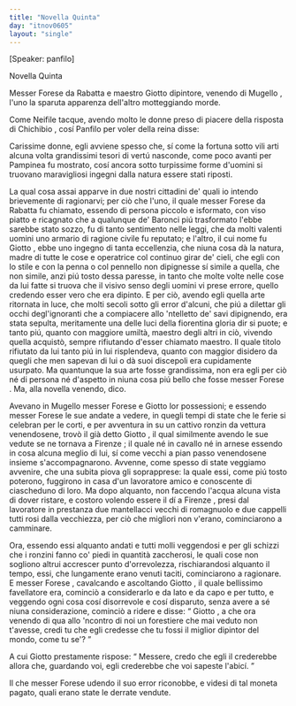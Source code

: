 ```yaml
---
title: "Novella Quinta"
day: "itnov0605"
layout: "single"
---
```

<html>
 <head>
 </head>
 <body>
  <div id="nov0605" type="novella" who="panfilo">
   <p>
    [Speaker: panfilo]
   </p>
   <head>
    Novella Quinta
   </head>
   <argument>
    <p>
     <milestone id="p06050001"/>
     Messer
     <name persref="forese" type="person">
      Forese da Rabatta
     </name>
     e maestro
     <name persref="giotto" type="person">
      Giotto
     </name>
     dipintore, venendo di
     <name placeref="mugello" type="place">
      Mugello
     </name>
     , l'uno la sparuta apparenza dell'altro motteggiando morde.
    </p>
   </argument>
   <div3 type="commentary" who="author">
    <p>
     <milestone id="p06050002"/>
     Come
     <name persref="neifile" type="person">
      Neifile
     </name>
     tacque, avendo molto le donne preso di piacere della risposta di
     <name persref="chichibio" type="person">
      Chichibio
     </name>
     , cos&iacute;
     <name persref="panfilo" type="person">
      Panfilo
     </name>
     per voler della
     <name persref="elissa" type="person">
      reina
     </name>
     disse:
    </p>
   </div3>
   <div3 type="commentary" who="panfilo">
    <p>
     <milestone id="p06050003"/>
     Carissime donne, egli avviene spesso che, s&iacute; come la fortuna sotto vili arti alcuna volta grandissimi tesori di vert&uacute; nasconde, come poco avanti per
     <name persref="pampinea" type="person">
      Pampinea
     </name>
     fu mostrato, cos&iacute; ancora sotto turpissime forme d'uomini si truovano maravigliosi ingegni dalla natura essere stati riposti.
    </p>
   </div3>
   <p>
    <milestone id="p06050004"/>
    La qual cosa assai apparve in due nostri cittadini de' quali io intendo brievemente di ragionarvi; per ci&ograve; che l'uno, il quale messer
    <name persref="forese" type="person">
     Forese da Rabatta
    </name>
    fu chiamato, essendo di persona piccolo e isformato, con viso piatto e ricagnato che a qualunque de' Baronci pi&uacute; trasformato l'ebbe sarebbe stato sozzo, fu di tanto sentimento nelle leggi, che da molti valenti uomini uno armario di ragione civile fu reputato;
    <milestone id="p06050005"/>
    e l'altro, il cui nome fu
    <name persref="giotto" type="person">
     Giotto
    </name>
    , ebbe uno ingegno di tanta eccellenzia, che niuna cosa d&agrave; la natura, madre di tutte le cose e operatrice col continuo girar de' cieli, che egli con lo stile e con la penna o col pennello non dipignesse s&iacute; simile a quella, che non simile, anzi pi&uacute; tosto dessa paresse, in tanto che molte volte nelle cose da lui fatte si truova che il visivo senso degli uomini vi prese errore, quello credendo esser vero che era dipinto.
    <milestone id="p06050006"/>
    E per ci&ograve;, avendo egli quella arte ritornata in luce, che molti secoli sotto gli error d'alcuni, che pi&uacute; a dilettar gli occhi degl'ignoranti che a compiacere allo 'ntelletto de' savi dipignendo, era stata sepulta, meritamente una delle luci della fiorentina gloria dir si puote; e tanto pi&uacute;, quanto con maggiore umilt&agrave;, maestro degli altri in ci&ograve;, vivendo quella acquist&ograve;, sempre rifiutando d'esser chiamato maestro.
    <milestone id="p06050007"/>
    Il quale titolo rifiutato da lui tanto pi&uacute; in lui risplendeva, quanto con maggior disidero da quegli che men sapevan di lui o d&agrave; suoi discepoli era cupidamente usurpato.
    <milestone id="p06050008"/>
    Ma quantunque la sua arte fosse grandissima, non era egli per ci&ograve; n&eacute; di persona n&eacute; d'aspetto in niuna cosa pi&uacute; bello che fosse
    <name persref="forese" type="person">
     messer Forese
    </name>
    . Ma, alla novella venendo, dico.
   </p>
   <p>
    <milestone id="p06050009"/>
    Avevano in
    <name placeref="mugello" type="place">
     Mugello
    </name>
    <name persref="forese" type="person">
     messer Forese
    </name>
    e
    <name persref="giotto" type="person">
     Giotto
    </name>
    lor possessioni; e essendo
    <name persref="forese" type="person">
     messer Forese
    </name>
    le sue andate a vedere, in quegli tempi di state che le ferie si celebran per le corti, e per avventura in su un cattivo ronzin da vettura venendosene, trov&ograve; il gi&agrave; detto
    <name persref="giotto" type="person">
     Giotto
    </name>
    , il qual similmente avendo le sue vedute se ne tornava a
    <name placeref="firenze" type="place">
     Firenze
    </name>
    ; il quale n&eacute; in cavallo n&eacute; in arnese essendo in cosa alcuna meglio di lui, s&iacute; come vecchi a pian passo venendosene insieme s'accompagnarono.
    <milestone id="p06050010"/>
    Avvenne, come spesso di state veggiamo avvenire, che una subita piova gli soprapprese: la quale essi, come pi&uacute; tosto poterono, fuggirono in casa d'un lavoratore amico e conoscente di ciascheduno di loro.
    <milestone id="p06050011"/>
    Ma dopo alquanto, non faccendo l'acqua alcuna vista di dover ristare, e costoro volendo essere il d&iacute; a
    <name placeref="firenze" type="place">
     Firenze
    </name>
    , presi dal lavoratore in prestanza due mantellacci vecchi di romagnuolo e due cappelli tutti rosi dalla vecchiezza, per ci&ograve; che migliori non v'erano, cominciarono a camminare.
   </p>
   <p>
    <milestone id="p06050012"/>
    Ora, essendo essi alquanto andati e tutti molli veggendosi e per gli schizzi che i ronzini fanno co' piedi in quantit&agrave; zaccherosi, le quali cose non sogliono altrui accrescer punto d'orrevolezza, rischiarandosi alquanto il tempo, essi, che lungamente erano venuti taciti, cominciarono a ragionare.
    <milestone id="p06050013"/>
    E
    <name persref="forese" type="person">
     messer Forese
    </name>
    , cavalcando e ascoltando
    <name persref="giotto" type="person">
     Giotto
    </name>
    , il quale bellissimo favellatore era, cominci&ograve; a considerarlo e da lato e da capo e per tutto, e veggendo ogni cosa cos&iacute; disorrevole e cos&iacute; disparuto, senza avere a s&eacute; niuna considerazione, cominci&ograve; a ridere e disse:
    <milestone id="p06050014"/>
    <q direct="unspecified" who="forese">
     <name persref="giotto" type="person">
      Giotto
     </name>
     , a che ora venendo di qua allo 'ncontro di noi un forestiere che mai veduto non t'avesse, credi tu che egli credesse che tu fossi il miglior dipintor del mondo, come tu se'?
    </q>
   </p>
   <p>
    <milestone id="p06050015"/>
    A cui
    <name persref="giotto" type="person">
     Giotto
    </name>
    prestamente rispose:
    <q direct="unspecified" who="giotto">
     Messere, credo che egli il crederebbe allora che, guardando voi, egli crederebbe che voi sapeste l'abic&iacute;.
    </q>
   </p>
   <p>
    <milestone id="p06050016"/>
    Il che
    <name persref="forese" type="person">
     messer Forese
    </name>
    udendo il suo error riconobbe, e videsi di tal moneta pagato, quali erano state le derrate vendute.
   </p>
  </div>
 </body>
</html>